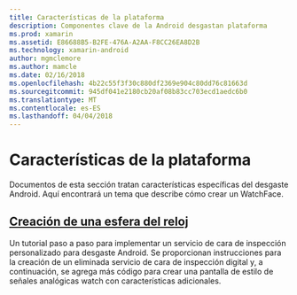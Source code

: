 ```yaml
---
title: Características de la plataforma
description: Componentes clave de la Android desgastan plataforma
ms.prod: xamarin
ms.assetid: E86688B5-B2FE-476A-A2AA-F8CC26EA8D2B
ms.technology: xamarin-android
author: mgmclemore
ms.author: mamcle
ms.date: 02/16/2018
ms.openlocfilehash: 4b22c55f3f30c880df2369e904c80dd76c81663d
ms.sourcegitcommit: 945df041e2180cb20af08b83cc703ecd1aedc6b0
ms.translationtype: MT
ms.contentlocale: es-ES
ms.lasthandoff: 04/04/2018
---
```

# <a name="platform-features"></a>Características de la plataforma

Documentos de esta sección tratan características específicas del desgaste Android. Aquí encontrará un tema que describe cómo crear un WatchFace.
 
##  <a name="creating-a-watch-faceandroidwearplatformcreating-a-watchfacemd"></a>[Creación de una esfera del reloj](~/android/wear/platform/creating-a-watchface.md)

Un tutorial paso a paso para implementar un servicio de cara de inspección personalizado para desgaste Android. Se proporcionan instrucciones para la creación de un eliminada servicio de cara de inspección digital y, a continuación, se agrega más código para crear una pantalla de estilo de señales analógicas watch con características adicionales.
